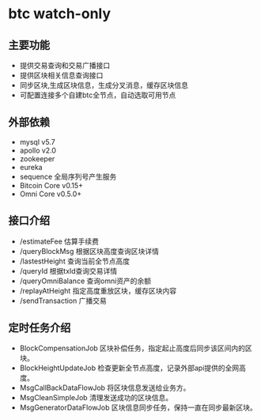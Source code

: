 # btc watch-only 

## 主要功能
- 提供交易查询和交易广播接口
- 提供区块相关信息查询接口
- 同步区块,生成区块信息，生成分叉消息，缓存区块信息
- 可配置连接多个自建btc全节点，自动选取可用节点

## 外部依赖
- mysql v5.7
- apollo v2.0
- zookeeper
- eureka 
- sequence 全局序列号产生服务
- Bitcoin Core v0.15+
- Omni Core v0.5.0+

## 接口介绍
- /estimateFee 估算手续费
- /queryBlockMsg 根据区块高度查询区块详情
- /lastestHeight 查询当前全节点高度
- /queryId 根据txId查询交易详情
- /queryOmniBalance 查询omni资产的余额
- /replayAtHeight 指定高度重放区块，缓存区块内容
- /sendTransaction 广播交易

## 定时任务介绍
- BlockCompensationJob 区块补偿任务，指定起止高度后同步该区间内的区块。
- BlockHeightUpdateJob 检查更新全节点高度，记录外部api提供的全网高度。
- MsgCallBackDataFlowJob 将区块信息发送给业务方。
- MsgCleanSimpleJob 清理发送成功的区块信息。
- MsgGeneratorDataFlowJob 区块信息同步任务，保持一直在同步最新区块。

